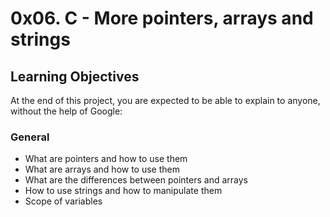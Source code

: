 # 0x06. C - More pointers, arrays and strings
## Learning Objectives
At the end of this project, you are expected to be able to explain to anyone, without the help of Google:
### General
* What are pointers and how to use them
* What are arrays and how to use them
* What are the differences between pointers and arrays
* How to use strings and how to manipulate them
* Scope of variables
